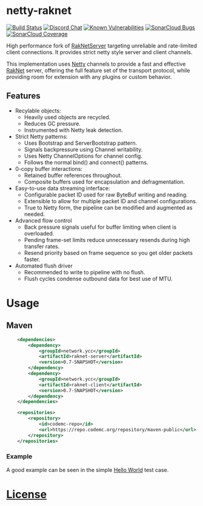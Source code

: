 # netty-raknet
[![Build Status](https://ci.codemc.org/job/yesdog/job/netty-raknet/badge/icon)](https://ci.codemc.org/job/yesdog/job/netty-raknet/)
[![Discord Chat](https://img.shields.io/discord/574240965351571477.svg)](https://discord.gg/MhhWfSW)
[![Known Vulnerabilities](https://snyk.io/test/github/yesdog/netty-raknet/badge.svg)](https://snyk.io/test/github/yesdog/netty-raknet)
[![SonarCloud Bugs](https://sonarcloud.io/api/project_badges/measure?project=yesdog_netty-raknet&metric=bugs)](https://sonarcloud.io/component_measures/metric/reliability_rating/list?id=yesdog_netty-raknet)
[![SonarCloud Coverage](https://sonarcloud.io/api/project_badges/measure?project=yesdog_netty-raknet&metric=coverage)](https://sonarcloud.io/component_measures/metric/coverage/list?id=yesdog_netty-raknet)

High performance fork of [RakNetServer](https://github.com/Shevchik/RakNetServer) 
targeting unreliable and rate-limited client connections. It provides strict netty 
style server and client channels. 

This implementation uses [Netty](https://github.com/netty/netty) 
channels to provide a fast and effective [RakNet](http://www.raknet.net) server, 
offering the full feature set of the transport protocol, while providing
room for extension with any plugins or custom behavior. 

## Features
* Recylable objects:
  * Heavily used objects are recycled.
  * Reduces GC pressure.
  * Instrumented with Netty leak detection.
* Strict Netty patterns:
  * Uses Bootstrap and ServerBootstrap pattern.
  * Signals backpressure using Channel writability. 
  * Uses Netty ChannelOptions for channel config.
  * Follows the normal bind() and connect() patterns.
* 0-copy buffer interactions:
  * Retained buffer references throughout.
  * Composite buffers used for encapsulation and defragmentation. 
* Easy-to-use data streaming interface:
  * Configurable packet ID used for raw ByteBuf writing and reading.
  * Extensible to allow for multiple packet ID and channel configurations.
  * True to Netty form, the pipeline can be modified and augmented as needed.
* Advanced flow control
  * Back pressure signals useful for buffer limiting when client is overloaded. 
  * Pending frame-set limits reduce unnecessary resends during high transfer rates.
  * Resend priority based on frame sequence so you get older packets faster.
* Automated flush driver
  * Recommended to write to pipeline with no flush. 
  * Flush cycles condense outbound data for best use of MTU.
  
# Usage

## Maven
```xml
    <dependencies>
        <dependency>
            <groupId>network.ycc</groupId>
            <artifactId>raknet-server</artifactId>
            <version>0.7-SNAPSHOT</version>
        </dependency>
        <dependency>
            <groupId>network.ycc</groupId>
            <artifactId>raknet-client</artifactId>
            <version>0.7-SNAPSHOT</version>
        </dependency>
    </dependencies>

    <repositories>
        <repository>
            <id>codemc-repo</id>
            <url>https://repo.codemc.org/repository/maven-public</url>
        </repository>
    </repositories>
```

### Example

A good example can be seen in the simple 
[Hello World](https://github.com/yesdog/netty-raknet/blob/master/tests/src/test/java/network/ycc/raknet/HelloWorld.java) 
test case.

# [License](./LICENSE)
